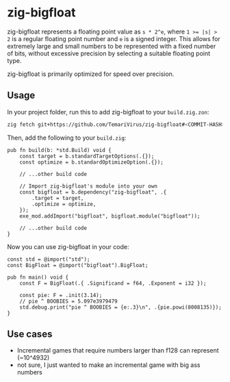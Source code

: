 # zig-bigfloat

zig-bigfloat represents a floating point value as `s * 2^e`,
where `1 >= |s| > 2` is a regular floating point number and `e` is a signed integer.
This allows for extremely large and small numbers to be represented with a fixed number of bits,
without excessive precision by selecting a suitable floating point type.

zig-bigfloat is primarily optimized for speed over precision.

## Usage

In your project folder, run this to add zig-bigfloat to your `build.zig.zon`:

```bash
zig fetch git+https://github.com/TemariVirus/zig-bigfloat#<COMMIT-HASH>
```

Then, add the following to your `build.zig`:

```zig
pub fn build(b: *std.Build) void {
    const target = b.standardTargetOptions(.{});
    const optimize = b.standardOptimizeOption(.{});

    // ...other build code

    // Import zig-bigfloat's module into your own
    const bigfloat = b.dependency("zig-bigfloat", .{
        .target = target,
        .optimize = optimize,
    });
    exe_mod.addImport("bigfloat", bigfloat.module("bigfloat"));

    // ...other build code
}
```

Now you can use zig-bigfloat in your code:

```zig
const std = @import("std");
const BigFloat = @import("bigfloat").BigFloat;

pub fn main() void {
    const F = BigFloat(.{ .Significand = f64, .Exponent = i32 });

    const pie: F = .init(3.14);
    // pie ^ BOOBIES = 5.097e3979479
    std.debug.print("pie ^ BOOBIES = {e:.3}\n", .{pie.powi(8008135)});
}
```

## Use cases

- Incremental games that require numbers larger than f128 can represent (~10^4932)
- not sure, I just wanted to make an incremental game with big ass numbers
